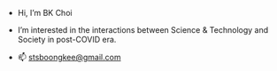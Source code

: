 - Hi, I’m BK Choi

- I’m interested in the interactions between Science & Technology and Society in post-COVID era.

- 📫 stsboongkee@gmail.com 
<!---
skyboong/skyboong is a ✨ special ✨ repository because its `README.md` (this file) appears on your GitHub profile.
You can click the Preview link to take a look at your changes.
--->

